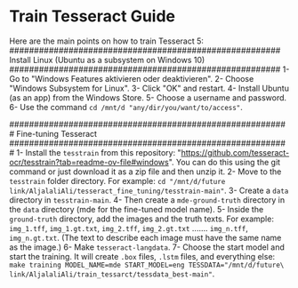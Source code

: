 # Train Tesseract Guide
Here are the main points on how to train Tesseract 5:
#######################################################
Install Linux (Ubuntu as a subsystem on Windows 10)
#######################################################
1- Go to "Windows Features aktivieren oder deaktivieren".
2- Choose "Windows Subsystem for Linux".
3- Click "OK" and restart.
4- Install Ubuntu (as an app) from the Windows Store.
5- Choose a username and password.
6- Use the command `cd /mnt/d "any/dir/you/want/to/access"`.

#########################################################
Fine-tuning Tesseract
#########################################################
1- Install the `tesstrain` from this repository: "https://github.com/tesseract-ocr/tesstrain?tab=readme-ov-file#windows". You can do this using the git command or just download it as a zip file and then unzip it.
2- Move to the `tesstrain` folder directory. For example: `cd "/mnt/d/future link/AljalaliAli/tesseract_fine_tuning/tesstrain-main"`.
3- Create a `data` directory in `tesstrain-main`.
4- Then create a `mde-ground-truth` directory in the `data` directory (mde for the fine-tuned model name).
5- Inside the `ground-truth` directory, add the images and the truth texts. For example: `img_1.tff`, `img_1.gt.txt`, `img_2.tff`, `img_2.gt.txt` ....... `img_n.tff`, `img_n.gt.txt`. (The text to describe each image must have the same name as the image.)
6- Make `tesseract-langdata`.
7- Choose the start model and start the training. It will create `.box` files, `.lstm` files, and everything else:
 `make training MODEL_NAME=mde START_MODEL=eng TESSDATA="/mnt/d/future\ link/AljalaliAli/train_tessarct/tessdata_best-main"`.
